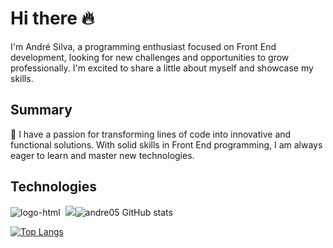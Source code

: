 # Hi there :fire:

I'm André Silva, a programming enthusiast focused on Front End development, looking for new challenges and opportunities to grow professionally. I'm excited to share a little about myself and showcase my skills.
<br>

## Summary
🚀 I have a passion for transforming lines of code into innovative and functional solutions. With solid skills in Front End programming, I am always eager to learn and master new technologies.


## Technologies

<img src="https://img.shields.io/badge/HTML5-E34F26?style=for-the-badge&logo=html5&logoColor=white" alt="logo-html">
<img src="https://img.shields.io/badge/CSS3-1572B6?style=for-the-badge&logo=css3&logoColor=white" alt="">
<img src="https://img.shields.io/badge/JavaScript-323330?style=for-the-badge&logo=javascript&logoColor=F7DF1E"


![andre05 GitHub stats](https://github-readme-stats.vercel.app/api?username=andresilva05&show_icons=true&theme=radical) <br>


[![Top Langs](https://github-readme-stats.vercel.app/api/top-langs/?username=andresilva05)](https://github.com/anuraghazra/github-readme-stats)
